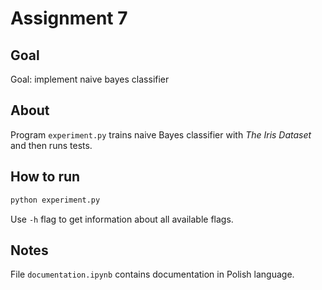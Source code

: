 # Assignment 7

## Goal

Goal: implement naive bayes classifier

## About

Program `experiment.py` trains naive Bayes classifier with *The Iris Dataset* and then runs tests.

## How to run

```bash
python experiment.py
```

Use `-h` flag to get information about all available flags.

## Notes

File `documentation.ipynb` contains documentation in Polish language.
